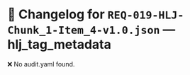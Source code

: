 # 📝 Changelog for `REQ-019-HLJ-Chunk_1-Item_4-v1.0.json` — **hlj_tag_metadata**

❌ No audit.yaml found.
